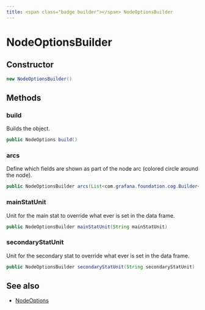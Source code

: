 ```yaml
---
title: <span class="badge builder"></span> NodeOptionsBuilder
---
```

# <span class="badge builder"></span> NodeOptionsBuilder

## Constructor

```java
new NodeOptionsBuilder()
```
## Methods

### <span class="badge object-method"></span> build

Builds the object.

```java
public NodeOptions build()
```

### <span class="badge object-method"></span> arcs

Define which fields are shown as part of the node arc (colored circle around the node).

```java
public NodeOptionsBuilder arcs(List<com.grafana.foundation.cog.Builder<ArcOption>> arcs)
```

### <span class="badge object-method"></span> mainStatUnit

Unit for the main stat to override what ever is set in the data frame.

```java
public NodeOptionsBuilder mainStatUnit(String mainStatUnit)
```

### <span class="badge object-method"></span> secondaryStatUnit

Unit for the secondary stat to override what ever is set in the data frame.

```java
public NodeOptionsBuilder secondaryStatUnit(String secondaryStatUnit)
```

## See also

 * <span class="badge object-type-class"></span> [NodeOptions](./object-NodeOptions.md)
